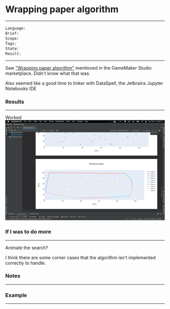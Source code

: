 # Wrapping paper algorithm

---
```
Language: 
Brief: 
Scope: 
Tags: 
State: 
Result: 
```
---

Saw ["Wrapping paper algorithm"](https://en.wikipedia.org/wiki/Gift_wrapping_algorithm) mentioned in the GameMaker Studio marketplace. Didn't know what that was.

Also seemed like a good time to tinker with DataSpell, the Jetbrains Jupyter Notebooks IDE

### Results

---

Worked
![](media/screenshot1.png)

### If I was to do more

---

Animate the search?

I think there are some corner cases that the algorithm isn't implemented correctly to handle.

### Notes

---

### Example 

---